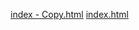[index - Copy.html](https://github.com/user-attachments/files/23160296/index.-.Copy.html)
[index.html](https://github.com/user-attachments/files/23160297/index.html)
